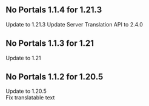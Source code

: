## No Portals 1.1.4 for 1.21.3

Update to 1.21.3
Update Server Translation API to 2.4.0


## No Portals 1.1.3 for 1.21

Update to 1.21


## No Portals 1.1.2 for 1.20.5

Update to 1.20.5  
Fix translatable text  
